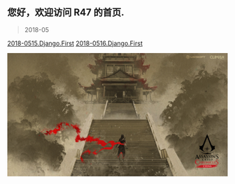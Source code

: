## 您好，欢迎访问 R47 的首页.
> 2018-05

[2018-0515.Django.First](https://github.com/Rsyncy/R47/blob/master/2018-0515-django.md)
[2018-0516.Django.First](https://github.com/Rsyncy/R47/blob/master/2018-0516-django.md)

![](bg.jpg)

